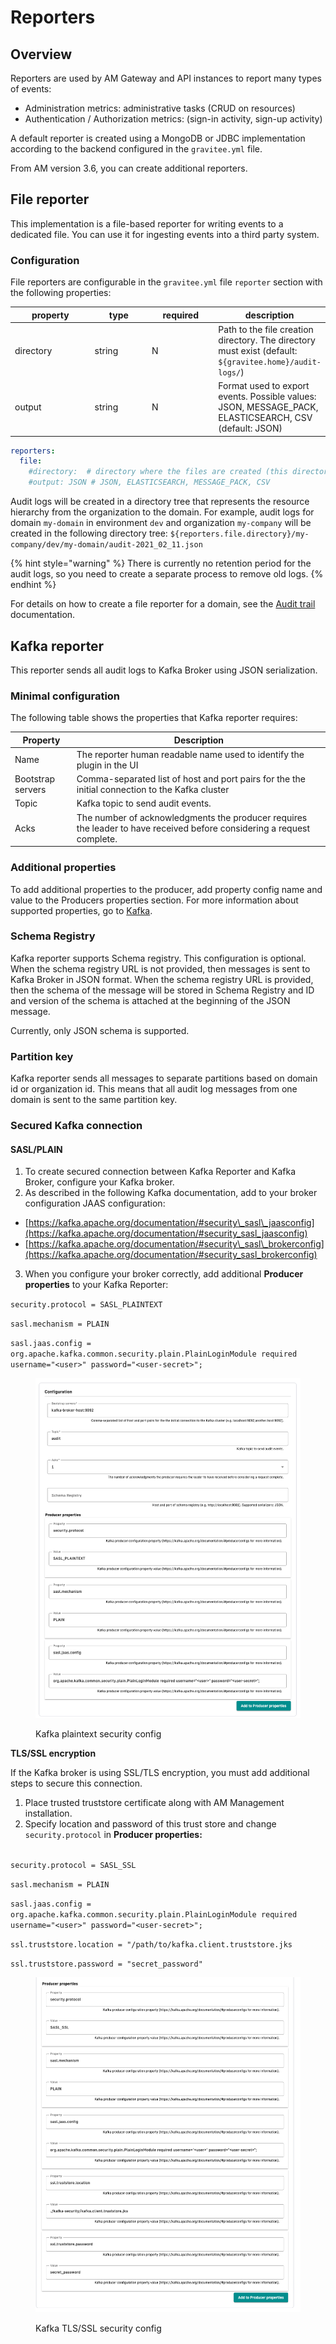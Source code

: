 # Reporters

## Overview

Reporters are used by AM Gateway and API instances to report many types of events:

* Administration metrics: administrative tasks (CRUD on resources)
* Authentication / Authorization metrics: (sign-in activity, sign-up activity)

A default reporter is created using a MongoDB or JDBC implementation according to the backend configured in the `gravitee.yml` file.

From AM version 3.6, you can create additional reporters.

## File reporter

This implementation is a file-based reporter for writing events to a dedicated file. You can use it for ingesting events into a third party system.

### Configuration

File reporters are configurable in the `gravitee.yml` file `reporter` section with the following properties:

<table><thead><tr><th width="121">property</th><th width="83">type</th><th width="97">required</th><th>description</th></tr></thead><tbody><tr><td>directory</td><td>string</td><td>N</td><td>Path to the file creation directory. The directory must exist (default: <code>${gravitee.home}/audit-logs/</code>)</td></tr><tr><td>output</td><td>string</td><td>N</td><td>Format used to export events. Possible values: JSON, MESSAGE_PACK, ELASTICSEARCH, CSV (default: JSON)</td></tr></tbody></table>

```yaml
reporters:
  file:
    #directory:  # directory where the files are created (this directory must exist): default value = ${gravitee.home}/metrics/
    #output: JSON # JSON, ELASTICSEARCH, MESSAGE_PACK, CSV
```

Audit logs will be created in a directory tree that represents the resource hierarchy from the organization to the domain. For example, audit logs for domain `my-domain` in environment `dev` and organization `my-company` will be created in the following directory tree: `${reporters.file.directory}/my-company/dev/my-domain/audit-2021_02_11.json`

{% hint style="warning" %}
There is currently no retention period for the audit logs, so you need to create a separate process to remove old logs.
{% endhint %}

For details on how to create a file reporter for a domain, see the [Audit trail](../../guides/audit-trail.md) documentation.

## Kafka reporter

This reporter sends all audit logs to Kafka Broker using JSON serialization.

### **Minimal configuration**

The following table shows the properties that Kafka reporter requires:

| Property          | Description                                                                                                            |
| ----------------- | ---------------------------------------------------------------------------------------------------------------------- |
| Name              | The reporter human readable name used to identify the plugin in the UI                                                 |
| Bootstrap servers | Comma-separated list of host and port pairs for the the initial connection to the Kafka cluster                        |
| Topic             | Kafka topic to send audit events.                                                                                      |
| Acks              | The number of acknowledgments the producer requires the leader to have received before considering a request complete. |

### **Additional properties**

To add additional properties to the producer, add property config name and value to the Producers properties section. For more information about supported properties, go to [Kafka](https://kafka.apache.org/documentation/#producerconfigs).

### **Schema Registry**

Kafka reporter supports Schema registry. This configuration is optional. When the schema registry URL is not provided, then messages is sent to Kafka Broker in JSON format. When the schema registry URL is provided, then the schema of the message will be stored in Schema Registry and ID and version of the schema is attached at the beginning of the JSON message.

Currently, only JSON schema is supported.

### **Partition key**

Kafka reporter sends all messages to separate partitions based on domain id or organization id. This means that all audit log messages from one domain is sent to the same partition key.

### Secured Kafka connection

#### SASL/PLAIN

1. To create secured connection between Kafka Reporter and Kafka Broker, configure your Kafka broker.
2. As described in the following Kafka documentation, add to your broker configuration JAAS configuration:

* [https://kafka.apache.org/documentation/#security\_sasl\_jaasconfig](https://kafka.apache.org/documentation/#security_sasl_jaasconfig)
* [https://kafka.apache.org/documentation/#security\_sasl\_brokerconfig](https://kafka.apache.org/documentation/#security_sasl_brokerconfig)

3. When you configure your broker correctly, add additional **Producer properties** to your Kafka Reporter:

`security.protocol = SASL_PLAINTEXT`

`sasl.mechanism = PLAIN`

`sasl.jaas.config = org.apache.kafka.common.security.plain.PlainLoginModule required username="<user>" password="<user-secret>";`

<figure><img src="../../.gitbook/assets/kafka-config.png" alt=""><figcaption><p>Kafka plaintext security config</p></figcaption></figure>

**TLS/SSL encryption**

If the Kafka broker is using SSL/TLS encryption, you must add additional steps to secure this connection.

1. Place trusted truststore certificate along with AM Management installation.
2. Specify location and password of this trust store and change `security.protocol` in **Producer properties:**

\
`security.protocol = SASL_SSL`

`sasl.mechanism = PLAIN`

`sasl.jaas.config = org.apache.kafka.common.security.plain.PlainLoginModule required username="<user>" password="<user-secret>";`

`ssl.truststore.location = "/path/to/kafka.client.truststore.jks`

`ssl.truststore.password = "secret_password"`

<figure><img src="../../.gitbook/assets/kafka-ssl-config.png" alt=""><figcaption><p>Kafka TLS/SSL security config</p></figcaption></figure>
